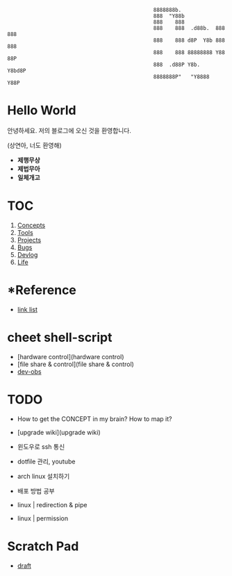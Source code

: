                                                    
                                                   
                                                   8888888b.                    
                                                   888  "Y88b                   
                                                   888    888                   
                                                   888    888  .d88b.  888  888 
                                                   888    888 d8P  Y8b 888  888 
                                                   888    888 88888888 Y88  88P 
                                                   888  .d88P Y8b.      Y8bd8P  
                                                   8888888P"   "Y8888    Y88P   
                                                                                
                                                                                
                                                                                

# Hello World

안녕하세요. 저의 블로그에 오신 것을 환영합니다.

(상연아, 너도 환영해)

- **제행무상**
- **제법무아**
- **일체개고**

# TOC

1. [Concepts](Concepts)
2. [Tools](Tools)
3. [Projects](Projects)
4. [Bugs](Bugs)
5. [Devlog](Devlog)
6. [Life](Life)

# \*Reference

- [link list](link-list)

# cheet shell-script

- [hardware control](hardware control)
- [file share & control](file share & control)
- [dev-obs](dev-obs)

# TODO

- How to get the CONCEPT in my brain? How to map it?
- [upgrade wiki](upgrade wiki)

- 윈도우로 ssh 통신
- dotfile 관리, youtube
- arch linux 설치하기
- 배포 방법 공부
- linux | redirection & pipe
- linux | permission


# Scratch Pad

- [draft](draft)

